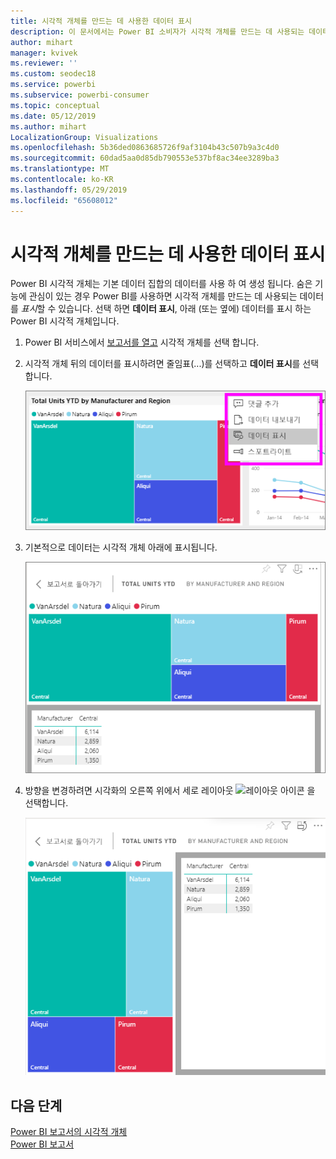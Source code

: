 ```yaml
---
title: 시각적 개체를 만드는 데 사용한 데이터 표시
description: 이 문서에서는 Power BI 소비자가 시각적 개체를 만드는 데 사용되는 데이터를 어떻게 "볼 수 있는지" 설명합니다.
author: mihart
manager: kvivek
ms.reviewer: ''
ms.custom: seodec18
ms.service: powerbi
ms.subservice: powerbi-consumer
ms.topic: conceptual
ms.date: 05/12/2019
ms.author: mihart
LocalizationGroup: Visualizations
ms.openlocfilehash: 5b36ded0863685726f9af3104b43c507b9a3c4d0
ms.sourcegitcommit: 60dad5aa0d85db790553e537bf8ac34ee3289ba3
ms.translationtype: MT
ms.contentlocale: ko-KR
ms.lasthandoff: 05/29/2019
ms.locfileid: "65608012"
---
```

# <a name="show-the-data-that-was-used-to-create-the-visual"></a>시각적 개체를 만드는 데 사용한 데이터 표시

Power BI 시각적 개체는 기본 데이터 집합의 데이터를 사용 하 여 생성 됩니다. 숨은 기능에 관심이 있는 경우 Power BI를 사용하면 시각적 개체를 만드는 데 사용되는 데이터를 *표시*할 수 있습니다. 선택 하면 **데이터 표시**, 아래 (또는 옆에) 데이터를 표시 하는 Power BI 시각적 개체입니다.


1. Power BI 서비스에서 [보고서를 열고](end-user-report-open.md) 시각적 개체를 선택 합니다.  
2. 시각적 개체 뒤의 데이터를 표시하려면 줄임표(...)를 선택하고 **데이터 표시**를 선택합니다.
   
   ![데이터 표시 선택](./media/end-user-show-data/power-bi-explore-show-data-newer.png)
3. 기본적으로 데이터는 시각적 개체 아래에 표시됩니다.
   
   ![시각적 개체 및 데이터 세로 표시](./media/end-user-show-data/power-bi-show-data-new.png)

4. 방향을 변경하려면 시각화의 오른쪽 위에서 세로 레이아웃 ![레이아웃 아이콘](media/end-user-show-data/power-bi-vertical-icon-new.png) 을 선택합니다.
   
   ![시각적 개체 및 데이터 가로 표시](./media/end-user-show-data/power-bi-show-data-rotate.png)

## <a name="next-steps"></a>다음 단계
[Power BI 보고서의 시각적 개체](../visuals/power-bi-report-visualizations.md)    
[Power BI 보고서](end-user-reports.md)    
